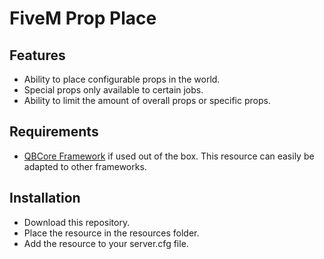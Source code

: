 # FiveM Prop Place

## Features
* Ability to place configurable props in the world.
* Special props only available to certain jobs.
* Ability to limit the amount of overall props or specific props.

## Requirements
* [QBCore Framework](https://discord.gg/qbcore) if used out of the box. This resource can easily be adapted to other frameworks.

## Installation
* Download this repository.
* Place the resource in the resources folder.
* Add the resource to your server.cfg file.
